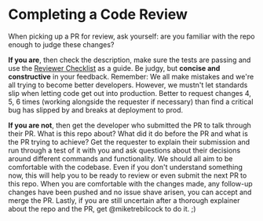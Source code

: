 # Completing a Code Review

When picking up a PR for review, ask yourself: are you familiar with the repo enough to judge these changes?

**If you are**, then check the description, make sure the tests are passing and use the [Reviewer Checklist](https://github.com/touchbyteltd/.github/blob/master/PULL_REQUEST_TEMPLATE.md) as a guide.
Be judgy, but **concise and constructive** in your feedback.
Remember: We all make mistakes and we're all trying to become better developers.
However, we mustn't let standards slip when letting code get out into production.
Better to request changes 4, 5, 6 times (working alongside the requester if necessary) than find a critical bug has slipped by and breaks at deployment to prod.

**If you are not**, then get the developer who submitted the PR to talk through their PR.
What is this repo about?
What did it do before the PR and what is the PR trying to achieve?
Get the requester to explain their submission and run through a test of it with you and ask questions about their decisions around different commands and functionality.
We should all aim to be comfortable with the codebase.
Even if you don't understand something now, this will help you to be ready to review or even submit the next PR to this repo.
When you are comfortable with the changes made, any follow-up changes have been pushed and no issue shave arisen, you can accept and merge the PR.
Lastly, if you are still uncertain after a thorough explainer about the repo and the PR, get @miketrebilcock to do it. ;)
